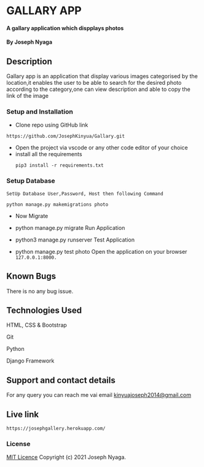 # GALLARY APP
#### A gallary application which dispplays photos
#### By Joseph Nyaga
## Description
Gallary app is an application that display various images categorised by the location,it enables the user to be able to search for the desired photo according to the category,one can view description and able to copy the link of the image 
### Setup and Installation
* Clone repo using GitHub link
````````
https://github.com/JosephKinyua/Gallary.git
````````
* Open the project via vscode or any other code editor of your choice
* install all the  requirements
  ````
  pip3 install -r requirements.txt
  ````
### Setup Database
```
SetUp Database User,Password, Host then following Command
```
````
python manage.py makemigrations photo 
````
* Now Migrate

* python manage.py migrate 
Run Application
* python3 manage.py runserver 
Test Application

* python manage.py test photo
Open the application on your browser ````127.0.0.1:8000.````
## Known Bugs
There is no any bug issue.
## Technologies Used
HTML, CSS & Bootstrap

Git

Python

Django Framework


## Support and contact details
For any query you can reach me vai email kinyuajoseph2014@gmail.com

## Live link
``````
https://josephgallery.herokuapp.com/
``````
### License
[MIT Licence](https://choosealicense.com/licenses/mit/)
Copyright (c) 2021 Joseph Nyaga.